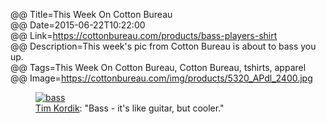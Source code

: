 @@ Title=This Week On Cotton Bureau  
@@ Date=2015-06-22T10:22:00  
@@ Link=https://cottonbureau.com/products/bass-players-shirt  
@@ Description=This week's pic from Cotton Bureau is about to bass you up.  
@@ Tags=This Week On Cotton Bureau, Cotton Bureau, tshirts, apparel  
@@ Image=https://cottonbureau.com/img/products/5320_APdl_2400.jpg  

<figure class="wide">
	<a class="nohover" href="https://cottonbureau.com/products/bass-players-shirt">
		<img src="http://d.pr/i/QbaB+" alt="bass" />
	</a>
	<figcaption><a href="http://twitter.com/DesignEpiphany">Tim Kordik</a>: "Bass - it's like guitar, but cooler."</figcaption>
</figure>